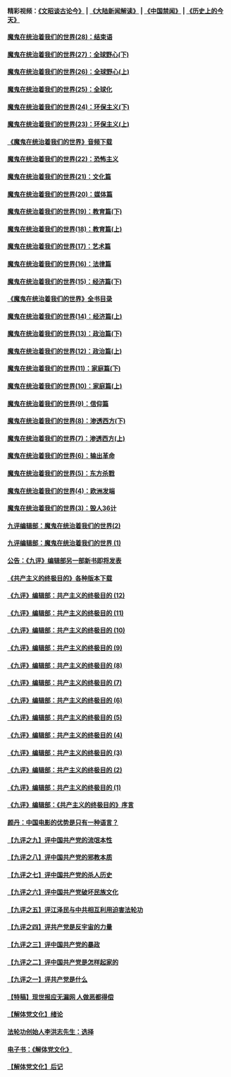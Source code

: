 #### 精彩视频：[《文昭谈古论今》](https://github.com/gfw-breaker/wenzhao/blob/master/README.md?t=12281831) | [《大陆新闻解读》](https://github.com/gfw-breaker/ntdtv-comedy/blob/master/README.md?t=12281831) | [《中国禁闻》](https://github.com/gfw-breaker/ntdtv-news/blob/master/README.md?t=12281831) | [《历史上的今天》](https://github.com/gfw-breaker/today-in-history/blob/master/README.md?t=12281831) 

#### [魔鬼在统治着我们的世界(28)：结束语](../pages/nsc422/n10936246.md?t=12281831) 

#### [魔鬼在统治着我们的世界(27)：全球野心(下)](../pages/nsc422/n10928319.md?t=12281831) 

#### [魔鬼在统治着我们的世界(26)：全球野心(上)](../pages/nsc422/n10900318.md?t=12281831) 

#### [魔鬼在统治着我们的世界(25)：全球化](../pages/nsc422/n10788205.md?t=12281831) 

#### [魔鬼在统治着我们的世界(24)：环保主义(下)](../pages/nsc422/n10695307.md?t=12281831) 

#### [魔鬼在统治着我们的世界(23)：环保主义(上)](../pages/nsc422/n10688613.md?t=12281831) 

#### [《魔鬼在统治着我们的世界》音频下载](../pages/nsc422/n10635553.md?t=12281831) 

#### [魔鬼在统治着我们的世界(22)：恐怖主义](../pages/nsc422/n10614727.md?t=12281831) 

#### [魔鬼在统治着我们的世界(21)：文化篇](../pages/nsc422/n10597706.md?t=12281831) 

#### [魔鬼在统治着我们的世界(20)：媒体篇](../pages/nsc422/n10586579.md?t=12281831) 

#### [魔鬼在统治着我们的世界(19)：教育篇(下)](../pages/nsc422/n10564808.md?t=12281831) 

#### [魔鬼在统治着我们的世界(18)：教育篇(上)](../pages/nsc422/n10526970.md?t=12281831) 

#### [魔鬼在统治着我们的世界(17)：艺术篇](../pages/nsc422/n10499093.md?t=12281831) 

#### [魔鬼在统治着我们的世界(16)：法律篇](../pages/nsc422/n10485969.md?t=12281831) 

#### [魔鬼在统治着我们的世界(15)：经济篇(下)](../pages/nsc422/n10469975.md?t=12281831) 

#### [《魔鬼在统治着我们的世界》全书目录](../pages/nsc422/n10464261.md?t=12281831) 

#### [魔鬼在统治着我们的世界(14)：经济篇(上)](../pages/nsc422/n10457370.md?t=12281831) 

#### [魔鬼在统治着我们的世界(13)：政治篇(下)](../pages/nsc422/n10448270.md?t=12281831) 

#### [魔鬼在统治着我们的世界(12)：政治篇(上)](../pages/nsc422/n10444576.md?t=12281831) 

#### [魔鬼在统治着我们的世界(11)：家庭篇(下)](../pages/nsc422/n10440961.md?t=12281831) 

#### [魔鬼在统治着我们的世界(10)：家庭篇(上)](../pages/nsc422/n10435448.md?t=12281831) 

#### [魔鬼在统治着我们的世界(9)：信仰篇](../pages/nsc422/n10432159.md?t=12281831) 

#### [魔鬼在统治着我们的世界(8)：渗透西方(下)](../pages/nsc422/n10429603.md?t=12281831) 

#### [魔鬼在统治着我们的世界(7)：渗透西方(上)](../pages/nsc422/n10426013.md?t=12281831) 

#### [魔鬼在统治着我们的世界(6)：输出革命](../pages/nsc422/n10421536.md?t=12281831) 

#### [魔鬼在统治着我们的世界(5)：东方杀戮](../pages/nsc422/n10417707.md?t=12281831) 

#### [魔鬼在统治着我们的世界(4)：欧洲发端](../pages/nsc422/n10414890.md?t=12281831) 

#### [魔鬼在统治着我们的世界(3)：毁人36计](../pages/nsc422/n10411583.md?t=12281831) 

#### [九评编辑部：魔鬼在统治着我们的世界(2)](../pages/nsc422/n10410036.md?t=12281831) 

#### [九评编辑部：魔鬼在统治着我们的世界 (1)](../pages/nsc422/n10406825.md?t=12281831) 

#### [公告：《九评》编辑部另一部新书即将发表](../pages/nsc422/n10405104.md?t=12281831) 

#### [《共产主义的终极目的》各种版本下载](../pages/nsc422/n10022138.md?t=12281831) 

#### [《九评》编辑部：共产主义的终极目的 (12)](../pages/nsc422/n9933272.md?t=12281831) 

#### [《九评》编辑部：共产主义的终极目的 (11)](../pages/nsc422/n9924973.md?t=12281831) 

#### [《九评》编辑部：共产主义的终极目的 (10)](../pages/nsc422/n9920883.md?t=12281831) 

#### [《九评》编辑部：共产主义的终极目的 (9)](../pages/nsc422/n9916363.md?t=12281831) 

#### [《九评》编辑部：共产主义的终极目的 (8)](../pages/nsc422/n9912488.md?t=12281831) 

#### [《九评》编辑部：共产主义的终极目的 (7)](../pages/nsc422/n9901176.md?t=12281831) 

#### [《九评》编辑部：共产主义的终极目的 (6)](../pages/nsc422/n9899359.md?t=12281831) 

#### [《九评》编辑部：共产主义的终极目的 (5)](../pages/nsc422/n9893174.md?t=12281831) 

#### [《九评》编辑部：共产主义的终极目的 (4)](../pages/nsc422/n9891246.md?t=12281831) 

#### [《九评》编辑部：共产主义的终极目的 (3)](../pages/nsc422/n9879879.md?t=12281831) 

#### [《九评》编辑部：共产主义的终极目的 (2)](../pages/nsc422/n9876205.md?t=12281831) 

#### [《九评》编辑部：共产主义的终极目的 (1)](../pages/nsc422/n9865857.md?t=12281831) 

#### [《九评》编辑部：《共产主义的终极目的》序言](../pages/nsc422/n9862666.md?t=12281831) 

#### [颜丹：中国电影的优势是只有一种语言？](../pages/nsc422/n9583062.md?t=12281831) 

#### [【九评之九】评中国共产党的流氓本性](../pages/nsc422/n737542.md?t=12281831) 

#### [【九评之八】评中国共产党的邪教本质](../pages/nsc422/n735942.md?t=12281831) 

#### [【九评之七】评中国共产党的杀人历史](../pages/nsc422/n733806.md?t=12281831) 

#### [【九评之六】评中国共产党破坏民族文化](../pages/nsc422/n731667.md?t=12281831) 

#### [【九评之五】评江泽民与中共相互利用迫害法轮功](../pages/nsc422/n730058.md?t=12281831) 

#### [【九评之四】评共产党是反宇宙的力量](../pages/nsc422/n727814.md?t=12281831) 

#### [【九评之三】评中国共产党的暴政](../pages/nsc422/n725597.md?t=12281831) 

#### [【九评之二】评中国共产党是怎样起家的](../pages/nsc422/n723946.md?t=12281831) 

#### [【九评之一】评共产党是什么](../pages/nsc422/n722529.md?t=12281831) 

#### [【特稿】现世报应无漏网 人做恶都得偿](../pages/nsc422/n4215167.md?t=12281831) 

#### [【解体党文化】绪论](../pages/nsc422/n1449356.md?t=12281831) 

#### [法轮功创始人李洪志先生：选择](../pages/nsc422/n3580738.md?t=12281831) 

#### [电子书：《解体党文化》](../pages/nsc422/n1573484.md?t=12281831) 

#### [【解体党文化】后记](../pages/nsc422/n1531999.md?t=12281831) 

